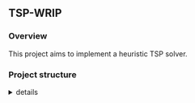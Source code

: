 ## TSP-WRIP

### Overview
This project aims to implement a heuristic TSP solver.

### Project structure
<details>
<summary>details</summary>
<pre><code>.
├── instances/: TSP instances (TSPLib format)
├── setting.propertis: the configuration file(a configuration file used to specify the instance directory, the instance name, and the known optimal solution cost)
<details><summary>└── src/</summary>    └── main/java/
        ├── TSP
        │   ├── algorithm/: main algorithm of the TSP solver
        │   │   ├── Algorithm.java
        │   │   ├── ConstantSizeRouteArchive.java
        │   │   ├── ConstructionAlgorithm.java
        │   │   ├── DynamicSizeRouteArchive.java
        │   │   ├── MultiThreadAlgorithm.java
        │   │   ├── Record.java
        │   │   ├── Route.java
        │   │   └── RouteArchive.java
        │   ├── graph/: graph of TSP
        │   │   ├── Graph.java
        │   │   ├── TSPParser.java
        │   │   └── TspXmlParser.java
        │   ├── order/: controls the order of insertion points
        │   │   ├── ConstantOrder.java
        │   │   ├── OrderGenerator.java
        │   │   └── RandomOrder.java
        │   ├── parallel/: implements the multithreaded strategy
        │   │   └── AlgorithmTask.java
        │   ├── util/: utility classes
        │   │   ├── PropertiesUtil.java
        │   │   └── RandomUtil.java
        │   └── viewer/: Visualize the solutions
        │       └── Viewer.java
        └── Main.java (launcher of this software)
</details>
</code></pre>
</details>
